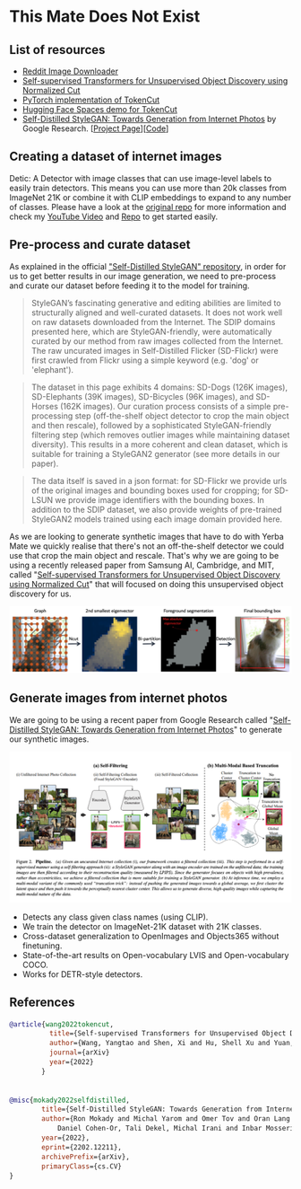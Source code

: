 # This Mate Does Not Exist


## List of resources

- [Reddit Image Downloader](https://github.com/gwenya/reddit-image-downloader)
- [Self-supervised Transformers for Unsupervised Object Discovery using Normalized Cut](https://arxiv.org/pdf/2202.11539.pdf)
- [PyTorch implementation of TokenCut](https://github.com/YangtaoWANG95/TokenCut)
- [Hugging Face Spaces demo for TokenCut](https://huggingface.co/spaces/akhaliq/TokenCut)
- [Self-Distilled StyleGAN: Towards Generation from Internet Photos](https://arxiv.org/abs/2202.12211) by Google Research. [[Project Page](https://self-distilled-stylegan.github.io/)][[Code](https://github.com/self-distilled-stylegan/self-distilled-internet-photos)]

## Creating a dataset of internet images

Detic: A Detector with image classes that can use image-level labels to easily train detectors. This means you can use more than 20k classes from ImageNet 21K or combine it with CLIP embeddings to expand to any number of classes. Please have a look at the [original repo](https://github.com/facebookresearch/Detic) for more information and check my [YouTube Video](https://www.youtube.com/watch?v=Xw2icCN5ZpM) and [Repo](https://github.com/machinelearnear/detic-detecting-20k-classes-using-image-level-supervision) to get started easily.

## Pre-process and curate dataset
As explained in the official ["Self-Distilled StyleGAN" repository](https://github.com/self-distilled-stylegan/self-distilled-internet-photos), in order for us to get better results in our image generation, we need to pre-process and curate our dataset before feeding it to the model for training. 

> StyleGAN’s fascinating generative and editing abilities are limited to structurally aligned and well-curated datasets. It does not work well on raw datasets downloaded from the Internet. The SDIP domains presented here, which are StyleGAN-friendly, were automatically curated by our method from raw images collected from the Internet. The raw uncurated images in Self-Distilled Flicker (SD-Flickr) were first crawled from Flickr using a simple keyword (e.g. 'dog' or 'elephant').

> The dataset in this page exhibits 4 domains: SD-Dogs (126K images), SD-Elephants (39K images), SD-Bicycles (96K images), and SD-Horses (162K images). Our curation process consists of a simple pre-processing step (off-the-shelf object detector to crop the main object and then rescale), followed by a sophisticated StyleGAN-friendly filtering step (which removes outlier images while maintaining dataset diversity). This results in a more coherent and clean dataset, which is suitable for training a StyleGAN2 generator (see more details in our paper).

> The data itself is saved in a json format: for SD-Flickr we provide urls of the original images and bounding boxes used for cropping; for SD-LSUN we provide image identifiers with the bounding boxes. In addition to the SDIP dataset, we also provide weights of pre-trained StyleGAN2 models trained using each image domain provided here.

As we are looking to generate synthetic images that have to do with Yerba Mate we quickly realise that there's not an off-the-shelf detector we could use that crop the main object and rescale. That's why we are going to be using a recently released paper from Samsung AI, Cambridge, and MIT, called "[Self-supervised Transformers for Unsupervised Object Discovery using Normalized Cut](https://arxiv.org/pdf/2202.11539.pdf)" that will focused on doing this unsupervised object discovery for us.

![Transformers for Unsupervised Object Discovery using Normalized Cut](examples/overview-tokencut.png)

## Generate images from internet photos
We are going to be using a recent paper from Google Research called "[Self-Distilled StyleGAN: Towards Generation from Internet Photos](https://arxiv.org/abs/2202.12211)" to generate our synthetic images.

![Self-Distilled StyleGAN](examples/overview-self-distilled-stylegan.png)



- Detects any class given class names (using CLIP).
- We train the detector on ImageNet-21K dataset with 21K classes.
- Cross-dataset generalization to OpenImages and Objects365 without finetuning.
- State-of-the-art results on Open-vocabulary LVIS and Open-vocabulary COCO.
- Works for DETR-style detectors.


## References

```bibtex
@article{wang2022tokencut,
          title={Self-supervised Transformers for Unsupervised Object Discovery using Normalized Cut},
          author={Wang, Yangtao and Shen, Xi and Hu, Shell Xu and Yuan, Yuan and Crowley, James and Vaufreydaz, Dominique},
          journal={arXiv}
          year={2022}
        }
        

@misc{mokady2022selfdistilled, 
        title={Self-Distilled StyleGAN: Towards Generation from Internet Photos},
        author={Ron Mokady and Michal Yarom and Omer Tov and Oran Lang and 
            Daniel Cohen-Or, Tali Dekel, Michal Irani and Inbar Mosseri},
        year={2022},
        eprint={2202.12211}, 
        archivePrefix={arXiv}, 
        primaryClass={cs.CV} 
}
```
